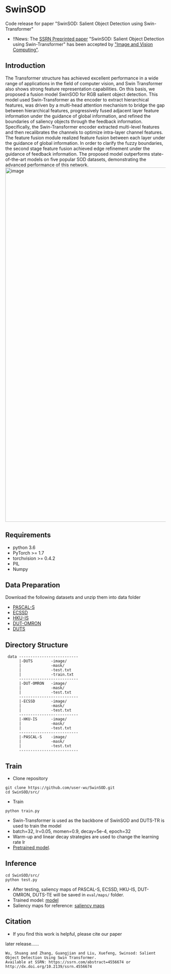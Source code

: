 # SwinSOD
Code release for paper "SwinSOD: Salient Object Detection using Swin-Transformer" 

* !!News: The [SSRN Preprinted paper](https://ssrn.com/abstract=4556674) "SwinSOD: Salient Object Detection using Swin-Transformer" has been accepted by ["Image and Vision Computing"](https://www.sciencedirect.com/science/article/abs/pii/S0262885624001434?via%3Dihub).




## Introduction
The Transformer structure has achieved excellent performance in a wide range of applications in the field of computer vision, and Swin Transformer also shows strong feature representation capabilities. On this basis, we proposed a fusion model SwinSOD for RGB salient object detection. This model used Swin-Transformer as the encoder to extract hierarchical features, was driven by a multi-head attention mechanism to bridge the gap between hierarchical features, progressively fused adjacent layer feature information under the guidance of global information, and refined the boundaries of saliency objects through the feedback information. Specifically, the Swin-Transformer encoder extracted multi-level features and then recalibrates the channels to optimize intra-layer channel features. The feature fusion module realized feature fusion between each layer under the guidance of global information. In order to clarify the fuzzy boundaries, the second stage feature fusion achieved edge refinement under the guidance of feedback information. The proposed model outperforms state-of-the-art models on five popular SOD datasets, demonstrating the advanced performance of this network.<img width="1111" alt="image" src="https://github.com/user-wu/SwinSOD/assets/67259115/1844511e-4570-4982-84d6-ae5d77bbb17d">

## Requirements
* python 3.6
* PyTorch >= 1.7
* torchvision >= 0.4.2
* PIL
* Numpy

## Data Preparation
Download the following datasets and unzip them into data folder
* [PASCAL-S](https://ccvl.jhu.edu/datasets/)
* [ECSSD](http://www.cse.cuhk.edu.hk/leojia/projects/hsaliency/dataset.html)
* [HKU-IS](https://i.cs.hku.hk/~gbli/deep_saliency)
* [DUT-OMRON](http://saliencydetection.net/dut-omron/)
* [DUTS](http://saliencydetection.net/duts/)
## Directory Structure
```
 data --------------------------
      |-DUTS        -image/
      |             -mask/
      |             -test.txt
      |             -train.txt
      --------------------------
      |-DUT-OMRON   -image/
      |             -mask/
      |             -test.txt
      --------------------------
      |-ECSSD       -image/
      |             -mask/
      |             -test.txt
      --------------------------
      |-HKU-IS      -image/
      |             -mask/
      |             -test.txt
      --------------------------
      |-PASCAL-S    -image/
      |             -mask/
      |             -test.txt
      --------------------------
```
## Train
* Clone repository
```
git clone https://github.com/user-wu/SwinSOD.git
cd SwinSOD/src/
```
* Train
```
python train.py
```
* Swin-Transformer is used as the backbone of SwinSOD and DUTS-TR is used to train the model
* batch=32, lr=0.05, momen=0.9, decay=5e-4, epoch=32
* Warm-up and linear decay strategies are used to change the learning rate lr
* [Pretrained model](https://pan.baidu.com/s/13wu5qtljqFOUvdYSOV1STg?pwd=z5l0).
## Inference
```
cd SwinSOD/src/
python test.py
```
* After testing, saliency maps of PASCAL-S, ECSSD, HKU-IS, DUT-OMRON, DUTS-TE will be saved in ```eval/maps/``` folder.
* Trained model: [model](https://pan.baidu.com/s/1-l8iNwEOOq9Y5CO9TYghKw?pwd=e4na)
* Saliency maps for reference: [saliency maps](https://pan.baidu.com/s/1URFCxG7JIVP6u_mHoaTo6g?pwd=3zfq)

## Citation
* If you find this work is helpful, please cite our paper

later release……
```
Wu, Shuang and Zhang, Guangjian and Liu, Xuefeng, Swinsod: Salient Object Detection Using Swin Transformer.
Available at SSRN: https://ssrn.com/abstract=4556674 or http://dx.doi.org/10.2139/ssrn.4556674
```
